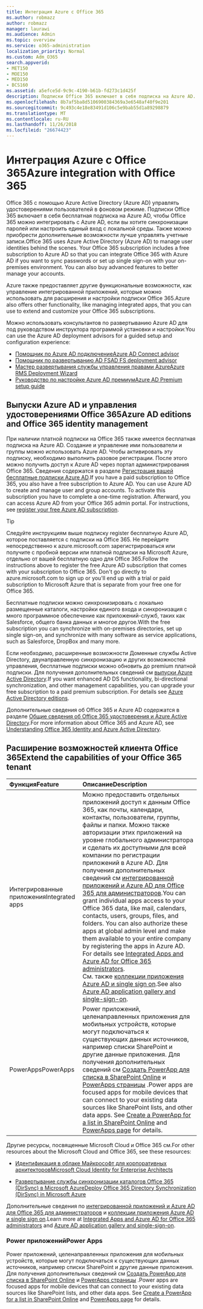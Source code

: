 ```yaml
---
title: Интеграция Azure с Office 365
ms.author: robmazz
author: robmazz
manager: laurawi
ms.audience: Admin
ms.topic: overview
ms.service: o365-administration
localization_priority: Normal
ms.custom: Adm_O365
search.appverid:
- MET150
- MOE150
- MED150
- BCS160
ms.assetid: a5efce5d-9c9c-4190-b61b-fd273c1d425f
description: Подписки Office 365 включает в себя подписка на Azure AD. Интеграция Office 365 с Azure AD, если необходимо использовать синхронизацию паролей или единого входа с локальной среды.
ms.openlocfilehash: 8b7af5ba8d5106900384369a3e6548af40f9e201
ms.sourcegitcommit: 9c493c4e18e83491d106c5e9bab55d1a89298879
ms.translationtype: MT
ms.contentlocale: ru-RU
ms.lasthandoff: 11/26/2018
ms.locfileid: "26674423"
---
```

# <a name="azure-integration-with-office-365"></a><span data-ttu-id="83e20-104">Интеграция Azure с Office 365</span><span class="sxs-lookup"><span data-stu-id="83e20-104">Azure integration with Office 365</span></span>

<span data-ttu-id="83e20-p102">Office 365 с помощью Azure Active Directory (Azure AD) управлять удостоверениями пользователей в фоновом режиме. Подписки Office 365 включает в себя бесплатная подписка на Azure AD, чтобы Office 365 можно интегрировать с Azure AD, если вы хотите синхронизации паролей или настроить единый вход с локальной среды. Также можно приобрести дополнительные возможности лучше управлять учетные записи.</span><span class="sxs-lookup"><span data-stu-id="83e20-p102">Office 365 uses Azure Active Directory (Azure AD) to manage user identities behind the scenes. Your Office 365 subscription includes a free subscription to Azure AD so that you can integrate Office 365 with Azure AD if you want to sync passwords or set up single sign-on with your on-premises environment. You can also buy advanced features to better manage your accounts.</span></span>
  
<span data-ttu-id="83e20-108">Azure также предоставляет другие функциональные возможности, как управление интегрированной приложений, которые можно использовать для расширения и настройки подписки Office 365.</span><span class="sxs-lookup"><span data-stu-id="83e20-108">Azure also offers other functionality, like managing integrated apps, that you can use to extend and customize your Office 365 subscriptions.</span></span>
  
<span data-ttu-id="83e20-109">Можно использовать консультантов по развертыванию Azure AD для под руководством инструктора программой установки и настройки:</span><span class="sxs-lookup"><span data-stu-id="83e20-109">You can use the Azure AD deployment advisors for a guided setup and configuration experience:</span></span>
 - [<span data-ttu-id="83e20-110">Помощник по Azure AD подключение</span><span class="sxs-lookup"><span data-stu-id="83e20-110">Azure AD Connect advisor</span></span>](https://aka.ms/aadconnectpwsync)
 - [<span data-ttu-id="83e20-111">Помощник по развертыванию AD FS</span><span class="sxs-lookup"><span data-stu-id="83e20-111">AD FS deployment advisor</span></span>](https://aka.ms/adfsguidance)
 - [<span data-ttu-id="83e20-112">Мастер развертывания службы управления правами Azure</span><span class="sxs-lookup"><span data-stu-id="83e20-112">Azure RMS Deployment Wizard</span></span>](https://aka.ms/azuremsguidance)
 - [<span data-ttu-id="83e20-113">Руководство по настройке Azure AD премиум</span><span class="sxs-lookup"><span data-stu-id="83e20-113">Azure AD Premium setup guide</span></span>](https://aka.ms/aadpguidance)
  
## <a name="azure-ad-editions-and-office-365-identity-management"></a><span data-ttu-id="83e20-114">Выпуски Azure AD и управления удостоверениями Office 365</span><span class="sxs-lookup"><span data-stu-id="83e20-114">Azure AD editions and Office 365 identity management</span></span>

<span data-ttu-id="83e20-p103">При наличии платной подписки на Office 365 также имеется бесплатная подписка на Azure AD. Создание и управление ими пользователи и группы можно использовать Azure AD. Чтобы активировать эту подписку, необходимо выполнить разовое регистрации. После этого можно получить доступ к Azure AD через портал администрирования Office 365. Сведения содержатся в разделе [Регистрация вашей бесплатные подписки Azure AD](https://go.microsoft.com/fwlink/p/?LinkId=617127).</span><span class="sxs-lookup"><span data-stu-id="83e20-p103">If you have a paid subscription to Office 365, you also have a free subscription to Azure AD. You can use Azure AD to create and manage user and group accounts. To activate this subscription you have to complete a one-time registration. Afterward, you can access Azure AD from your Office 365 admin portal. For instructions, see [register your free Azure AD subscription](https://go.microsoft.com/fwlink/p/?LinkId=617127).</span></span> 
  
> [!TIP]
> <span data-ttu-id="83e20-p104">Следуйте инструкциям выше подписку register бесплатную Azure AD, которое поставляется с подписки на Office 365. Не перейдите непосредственно к azure.microsoft.com зарегистрироваться или получите с пробной версии или платной подписки на Microsoft Azure, отдельно от вашей бесплатную одно для Office 365.</span><span class="sxs-lookup"><span data-stu-id="83e20-p104">Follow the instructions above to register the free Azure AD subscription that comes with your subscription to Office 365. Don't go directly to azure.microsoft.com to sign up or you'll end up with a trial or paid subscription to Microsoft Azure that is separate from your free one for Office 365.</span></span> 
  
<span data-ttu-id="83e20-122">Бесплатные подписки можно синхронизировать с локально размещенные каталоги, настройки единого входа и синхронизация с много программное обеспечение как приложений-служб, таких как Salesforce, общего банка данных и многое другое.</span><span class="sxs-lookup"><span data-stu-id="83e20-122">With the free subscription you can synchronize with on-premises directories, set up single sign-on, and synchronize with many software as service applications, such as Salesforce, DropBox and many more.</span></span>
  
<span data-ttu-id="83e20-p105">Если необходимо, расширенные возможности Доменные службы Active Directory, двунаправленную синхронизацию и других возможностей управления, бесплатные подписки можно обновить до premium платной подписки. Для получения дополнительных сведений см [выпуски Azure Active Directory](https://docs.microsoft.com/azure/active-directory/fundamentals/active-directory-whatis).</span><span class="sxs-lookup"><span data-stu-id="83e20-p105">If you want enhanced AD DS functionality, bi-directional synchronization, and other management capabilities, you can upgrade your free subscription to a paid premium subscription. For details see [Azure Active Directory editions](https://docs.microsoft.com/azure/active-directory/fundamentals/active-directory-whatis).</span></span>
  
<span data-ttu-id="83e20-125">Дополнительные сведения об Office 365 и Azure AD содержатся в разделе [Общие сведения об Office 365 удостоверения и Azure Active Directory](https://support.office.com/article/06a189e7-5ec6-4af2-94bf-a22ea225a7a9).</span><span class="sxs-lookup"><span data-stu-id="83e20-125">For more information about Office 365 and Azure AD, see [Understanding Office 365 Identity and Azure Active Directory](https://support.office.com/article/06a189e7-5ec6-4af2-94bf-a22ea225a7a9).</span></span>
  
## <a name="extend-the-capabilities-of-your-office-365-tenant"></a><span data-ttu-id="83e20-126">Расширение возможностей клиента Office 365</span><span class="sxs-lookup"><span data-stu-id="83e20-126">Extend the capabilities of your Office 365 tenant</span></span>

|<span data-ttu-id="83e20-127">**Функция**</span><span class="sxs-lookup"><span data-stu-id="83e20-127">**Feature**</span></span>|<span data-ttu-id="83e20-128">**Описание**</span><span class="sxs-lookup"><span data-stu-id="83e20-128">**Description**</span></span>|
|:-----|:-----|
|<span data-ttu-id="83e20-129">Интегрированные приложения</span><span class="sxs-lookup"><span data-stu-id="83e20-129">Integrated apps</span></span>  <br/> |<span data-ttu-id="83e20-p106">Можно предоставить отдельных приложений доступ к данным Office 365, как почты, календари, контакты, пользователи, группы, файлы и папки. Можно также авторизации этих приложений на уровне глобального администратора и сделать их доступными для всей компании по регистрации приложений в Azure AD. Для получения дополнительных сведений см [интегрированной приложений и Azure AD для Office 365 для администраторов](https://support.office.com/article/cb2250e3-451e-416f-bf4e-363549652c2a).</span><span class="sxs-lookup"><span data-stu-id="83e20-p106">You can grant individual apps access to your Office 365 data, like mail, calendars, contacts, users, groups, files, and folders. You can also authorize these apps at global admin level and make them available to your entire company by registering the apps in Azure AD. For details see [Integrated Apps and Azure AD for Office 365 administrators](https://support.office.com/article/cb2250e3-451e-416f-bf4e-363549652c2a).  </span></span><br/> <span data-ttu-id="83e20-133">См. также [коллекции приложения Azure AD и single sign on](https://go.microsoft.com/fwlink/p/?LinkId=698604).</span><span class="sxs-lookup"><span data-stu-id="83e20-133">See also [Azure AD application gallery and single-sign-on](https://go.microsoft.com/fwlink/p/?LinkId=698604).</span></span>  <br/> |
|<span data-ttu-id="83e20-134">PowerApps</span><span class="sxs-lookup"><span data-stu-id="83e20-134">PowerApps</span></span>  <br/> | <span data-ttu-id="83e20-p107">Power приложений, целенаправленных приложения для мобильных устройств, которые могут подключаться к существующих данных источников, например списки SharePoint и другие данные приложения. Для получения дополнительных сведений см [Создать PowerApp для списка в SharePoint Online](https://support.office.com/article/9338b2d2-67ac-4b81-8e67-97da27e5e9ab) и [PowerApps страницы](https://powerapps.microsoft.com/) .</span><span class="sxs-lookup"><span data-stu-id="83e20-p107">Power apps are focused apps for mobile devices that can connect to your existing data sources like SharePoint lists, and other data apps. See [Create a PowerApp for a list in SharePoint Online](https://support.office.com/article/9338b2d2-67ac-4b81-8e67-97da27e5e9ab) and [PowerApps page](https://powerapps.microsoft.com/) for details.  </span></span><br/> |
   
<span data-ttu-id="83e20-137">Другие ресурсы, посвященные Microsoft Cloud и Office 365 см.</span><span class="sxs-lookup"><span data-stu-id="83e20-137">For other resources about the Microsoft Cloud and Office 365, see these resources:</span></span>
  
- [<span data-ttu-id="83e20-138">Идентификация в облаке Майкрософт для корпоративных архитекторов</span><span class="sxs-lookup"><span data-stu-id="83e20-138">Microsoft Cloud Identity for Enterprise Architects</span></span>](https://go.microsoft.com/fwlink/p/?LinkId=524586)
    
- [<span data-ttu-id="83e20-139">Развертывание службы синхронизации каталогов Office 365 (DirSync) в Microsoft Azure</span><span class="sxs-lookup"><span data-stu-id="83e20-139">Deploy Office 365 Directory Synchronization (DirSync) in Microsoft Azure</span></span>](https://go.microsoft.com/fwlink/p/?LinkId=517887)
    

<span data-ttu-id="83e20-140">Дополнительные сведения по [интегрированной приложений и Azure AD для Office 365 для администраторов](integrated-apps-and-azure-ads.md) и [коллекции приложения Azure AD и single sign on](https://docs.microsoft.com/azure/active-directory/manage-apps/what-is-single-sign-on).</span><span class="sxs-lookup"><span data-stu-id="83e20-140">Learn more at [Integrated Apps and Azure AD for Office 365 administrators](integrated-apps-and-azure-ads.md) and [Azure AD application gallery and single-sign-on](https://docs.microsoft.com/azure/active-directory/manage-apps/what-is-single-sign-on).</span></span>

### <a name="power-apps"></a><span data-ttu-id="83e20-141">Power приложений</span><span class="sxs-lookup"><span data-stu-id="83e20-141">Power Apps</span></span>
<span data-ttu-id="83e20-p108">Power приложений, целенаправленных приложения для мобильных устройств, которые могут подключаться к существующих данных источников, например списки SharePoint и другие данные приложения. Для получения дополнительных сведений см [Создать PowerApp для списка в SharePoint Online](https://support.office.com/article/9338b2d2-67ac-4b81-8e67-97da27e5e9ab) и [PowerApps страницы](https://powerapps.microsoft.com/) .</span><span class="sxs-lookup"><span data-stu-id="83e20-p108">Power apps are focused apps for mobile devices that can connect to your existing data sources like SharePoint lists, and other data apps. See [Create a PowerApp for a list in SharePoint Online](https://support.office.com/article/9338b2d2-67ac-4b81-8e67-97da27e5e9ab) and [PowerApps page](https://powerapps.microsoft.com/) for details.</span></span>
